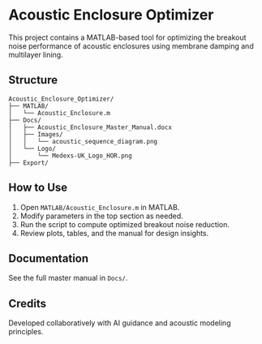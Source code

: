 # Acoustic Enclosure Optimizer

This project contains a MATLAB-based tool for optimizing the breakout noise performance of acoustic enclosures using membrane damping and multilayer lining.

## Structure

```
Acoustic_Enclosure_Optimizer/
├── MATLAB/
│   └── Acoustic_Enclosure.m
├── Docs/
│   ├── Acoustic_Enclosure_Master_Manual.docx
│   ├── Images/
│   │   └── acoustic_sequence_diagram.png
│   └── Logo/
│       └── Medexs-UK_Logo_HOR.png
├── Export/
```

## How to Use

1. Open `MATLAB/Acoustic_Enclosure.m` in MATLAB.
2. Modify parameters in the top section as needed.
3. Run the script to compute optimized breakout noise reduction.
4. Review plots, tables, and the manual for design insights.

## Documentation

See the full master manual in `Docs/`.

## Credits

Developed collaboratively with AI guidance and acoustic modeling principles.
